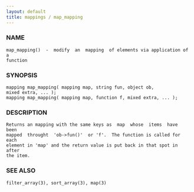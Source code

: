 ```yaml
---
layout: default
title: mappings / map_mapping
---
```






### NAME
    map_mapping()  -  modify  an  mapping  of elements via application of a
    function


### SYNOPSIS
    mapping map_mapping( mapping map, string fun, object ob,
    mixed extra, ... );
    mapping map_mapping( mapping map, function f, mixed extra, ... );


### DESCRIPTION
    Returns an mapping with the same keys as  map  whose  items  have  been
    mapped  throught  'ob->fun()'  or 'f'.  The function is called for each
    element in 'map' and the return value is put back in that spot in after
    the item.


### SEE ALSO
    filter_array(3), sort_array(3), map(3)



